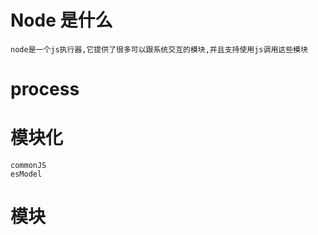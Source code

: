# Node 是什么
    node是一个js执行器,它提供了很多可以跟系统交互的模块,并且支持使用js调用这些模块

# process

# 模块化
    commonJS
    esModel

# 模块